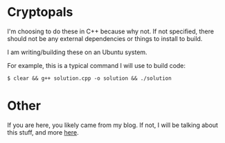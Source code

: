 # Cryptopals

I'm choosing to do these in C++ because why not. If not specified, there should not be any external dependencies or things to install to build. 

I am writing/building these on an Ubuntu system.

For example, this is a typical command I will use to build code:

```
$ clear && g++ solution.cpp -o solution && ./solution
```

# Other

If you are here, you likely came from my blog. If not, I will be talking about this stuff, and more [here](https://benjaminwalters.net).